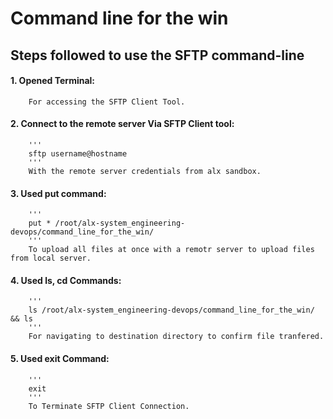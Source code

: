 
# Command line for the win

## Steps followed to use the SFTP command-line

#### 1. Opened Terminal:
        For accessing the SFTP Client Tool.
   
#### 2. Connect to the remote server Via SFTP Client tool:
        '''
        sftp username@hostname
        '''
        With the remote server credentials from alx sandbox.

#### 3. Used put command: 
        '''
        put * /root/alx-system_engineering-devops/command_line_for_the_win/
        '''
        To upload all files at once with a remotr server to upload files from local server.

#### 4. Used ls, cd Commands: 
        '''
        ls /root/alx-system_engineering-devops/command_line_for_the_win/ && ls
        '''
        For navigating to destination directory to confirm file tranfered.
#### 5. Used exit Command:
        '''
        exit
        '''
        To Terminate SFTP Client Connection.

